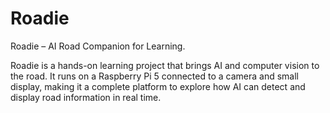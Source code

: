 # Roadie
Roadie – AI Road Companion for Learning. 

Roadie is a hands-on learning project that brings AI and computer vision to the road. It runs on a Raspberry Pi 5 connected to a camera and small display, making it a complete platform to explore how AI can detect and display road information in real time.
